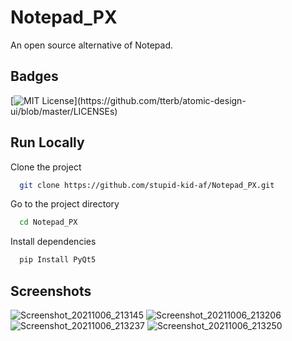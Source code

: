 
# Notepad_PX

An open source alternative of Notepad.


## Badges

[![MIT License](https://img.shields.io/apm/l/atomic-design-ui.svg?)](https://github.com/tterb/atomic-design-ui/blob/master/LICENSEs)

  
## Run Locally

Clone the project

```bash
  git clone https://github.com/stupid-kid-af/Notepad_PX.git
```

Go to the project directory

```bash
  cd Notepad_PX
```

Install dependencies


```bash
  pip Install PyQt5
```


  
## Screenshots

![Screenshot_20211006_213145](https://user-images.githubusercontent.com/54206927/136241303-1728b0c9-f528-48df-9804-c230a5469dc5.png)
![Screenshot_20211006_213206](https://user-images.githubusercontent.com/54206927/136241312-0d70b1bb-af72-4f7a-a840-3e51f8bd6705.png)
![Screenshot_20211006_213237](https://user-images.githubusercontent.com/54206927/136241316-de6ca4fe-1627-497b-8c58-306e4b57aa29.png)
![Screenshot_20211006_213250](https://user-images.githubusercontent.com/54206927/136241318-39c710ac-c5c8-4765-8f54-b0279aa9798d.png)


  
